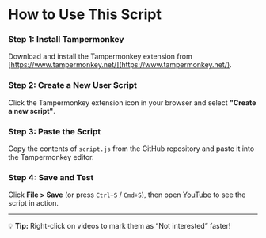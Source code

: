 # How to Use This Script

### Step 1: Install Tampermonkey  
Download and install the Tampermonkey extension from [https://www.tampermonkey.net/](https://www.tampermonkey.net/).

### Step 2: Create a New User Script  
Click the Tampermonkey extension icon in your browser and select **"Create a new script"**.

### Step 3: Paste the Script  
Copy the contents of `script.js` from the GitHub repository and paste it into the Tampermonkey editor.

### Step 4: Save and Test  
Click **File > Save** (or press `Ctrl+S` / `Cmd+S`), then open [YouTube](https://www.youtube.com) to see the script in action.

---

💡 **Tip:** Right-click on videos to mark them as “Not interested” faster!
